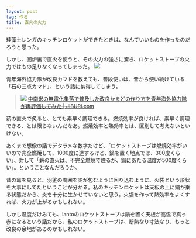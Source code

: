 ```yaml
---
layout: post
tag: 作る
title: 直火の火力
---
```

珪藻土レンガのキッチンロケットができたときは、なんていいものを作ったのだろうと思った。

しかし、囲炉裏で直火を使うと、その火力の強さに驚き、ロケットストーブの火力ではもの足りなくなってしまった。
![](https://c1.staticflickr.com/3/2839/32372438154_191abf9ba7.jpg)

青年海外協力隊が改良カマドを教えても、普段使いは、昔から使い続けている「石の三点カマド」、という話に納得してしまう。
>![](http://jiburi.com/wp-content/uploads/P1310060_1207.jpg)
><s>[中南米の無電化集落で普及した改良かまどの作り方を青年海外協力隊が再評価してみた | JIBURi.com](http://jiburi.com/kamado/)</s>

薪の直火で炙ると、とても素早く調理できる。燃焼効率が良ければ、素早く調理できる、とは限らないんだなあ。燃焼効率と熱効率とは、区別して考えないといけない。

あくまで想像の話でデタラメな数字だけど、「ロケットストーブは燃焼効率がいいので完全燃焼して、1000度に達するけど、鍋を置く地点では、300度くらい」、対して「薪の直火は、不完全燃焼で煙るが、鍋にあたる温度が500度くらい」。ということなんだろうか。

昔の竈を見ると、羽釜の周囲を炎が包むように回り込むように、火袋という形状を大事にしてたということが分かる。私のキッチンロケットは天板の上に鍋が乗る状態だから、炎を十分に生かせていないと思う。火袋を作って熱効率をよくすれば、火力が上がるかもしれない。

しかし温度だけみても、Iantoのロケットストーブは鍋を置く天板が高温で真っ赤になるという話だから、私のロケットストーブは、断熱なり寸法なり、もっと改良の余地があるのかもしれない。
